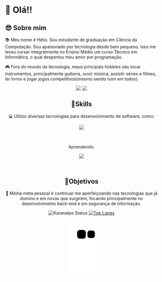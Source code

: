 #  👋 Olá!!

## 😎 Sobre mim

📚 Meu nome é Hélio. Sou estudante de graduação em Ciência da Computação. Sou apaixonado por tecnologia desde bem pequeno. Isso me levou cursar integralmente no Ensino Médio um curso Técnico em Informática, o qual despertou meu amor por programação.

🎮 Fora do mundo da tecnologia, meus principais hobbies são tocar instrumentos, principalmente guitarra, ouvir música, assistir séries e filmes, ler livros e jogar jogos competitivos(mesmo sendo ruim em todos).

<div align="center"> 
  <a href = "mailto:helio.medeiros_silva@outlook.com"><img src="https://img.shields.io/badge/-outlook-%23333?style=for-the-badge&logo=microsoft&logoColor=white" target="_blank"></a>
  <a href="https://www.linkedin.com/in/h%C3%A9lio-henrique-medeiros-silva-b189a91b0/" target="_blank"><img src="https://img.shields.io/badge/-LinkedIn-%230077B5?style=for-the-badge&logo=linkedin&logoColor=white" target="_blank"></a> 

## 🤹Skills
💻 Utilizo diversas tecnologias para desenvolvimento de software, como: 

<p align="center">
    <img src="https://skillicons.dev/icons?i=git,github,python,javascript,css,html,cpp,c,linux,vscode" /><br>
</p>
<br>
<p>Aprendendo:</p>
  
<p align="center">
    <img src="https://skillicons.dev/icons?i=googlecloud,azure,react,nodejs" /><br>
</p>
<br>

## 🎯Objetivos

🚀 Minha meta pessoal é continuar me aperfeiçoando nas tecnologias que já domino e em novas que surgirem, focando principalmente no desenvolvimento back-end e em segurança de informação.

![Karanalpe Status](https://github-readme-stats.vercel.app/api?username=heliohsilva&show_icons=true&theme=tokyonight) 
[![Top Langs](https://github-readme-stats.vercel.app/api/top-langs/?username=heliohsilva)](https://github.com/heliohsilva/github-readme-stats)


![snake gif](https://github.com/heliohsilva/heliohsilva/blob/output/github-contribution-grid-snake.svg)


